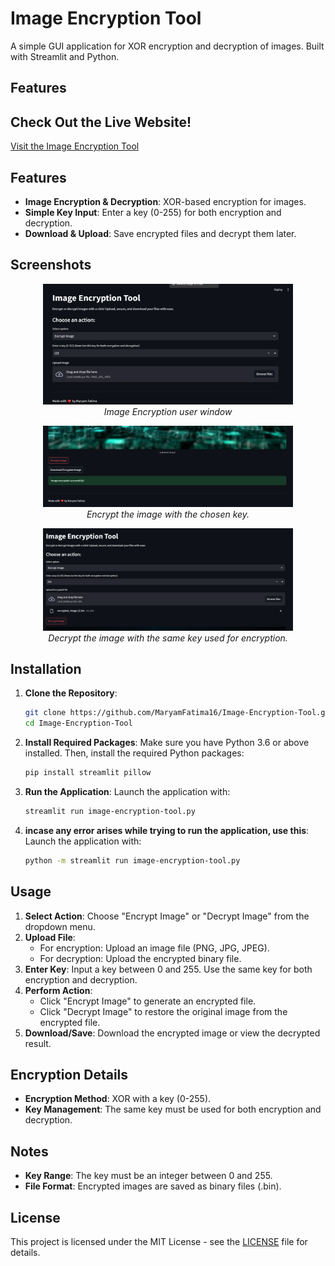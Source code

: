 # Image Encryption Tool

A simple GUI application for XOR encryption and decryption of images. Built with Streamlit and Python.

## Features

## Check Out the Live Website!
[Visit the Image Encryption Tool](https://maryam-image-encryption-tool.streamlit.app/)

## Features

- **Image Encryption & Decryption**: XOR-based encryption for images.
- **Simple Key Input**: Enter a key (0-255) for both encryption and decryption.
- **Download & Upload**: Save encrypted files and decrypt them later.

## Screenshots

<p align="center">
  <img src="screenshots/user-window.png" alt="User Window" width="400"/>
  <br/><i>Image Encryption user window</i>
</p>

<p align="center">
  <img src="screenshots/image-encryption.png" alt="Image Encryption" width="400"/>
  <br/><i>Encrypt the image with the chosen key.</i>
</p>

<p align="center">
  <img src="screenshots/image-decryption.png" alt="Image Decryption" width="400"/>
  <br/><i>Decrypt the image with the same key used for encryption.</i>
</p>

## Installation

1. **Clone the Repository**:
    ```sh
    git clone https://github.com/MaryamFatima16/Image-Encryption-Tool.git
    cd Image-Encryption-Tool
    ```

2. **Install Required Packages**:
    Make sure you have Python 3.6 or above installed. Then, install the required Python packages:
    ```sh
    pip install streamlit pillow
    ```

3. **Run the Application**:
    Launch the application with:
    ```sh
    streamlit run image-encryption-tool.py

4. **incase any error arises while trying to run the application, use this**:
    Launch the application with:
    ```sh
    python -m streamlit run image-encryption-tool.py

    ```

## Usage

1. **Select Action**: Choose "Encrypt Image" or "Decrypt Image" from the dropdown menu.
2. **Upload File**:
    - For encryption: Upload an image file (PNG, JPG, JPEG).
    - For decryption: Upload the encrypted binary file.
3. **Enter Key**: Input a key between 0 and 255. Use the same key for both encryption and decryption.
4. **Perform Action**:
    - Click "Encrypt Image" to generate an encrypted file.
    - Click "Decrypt Image" to restore the original image from the encrypted file.
5. **Download/Save**: Download the encrypted image or view the decrypted result.

## Encryption Details

- **Encryption Method**: XOR with a key (0-255).
- **Key Management**: The same key must be used for both encryption and decryption.

## Notes

- **Key Range**: The key must be an integer between 0 and 255.
- **File Format**: Encrypted images are saved as binary files (.bin).

## License

This project is licensed under the MIT License - see the [LICENSE](LICENSE) file for details.
